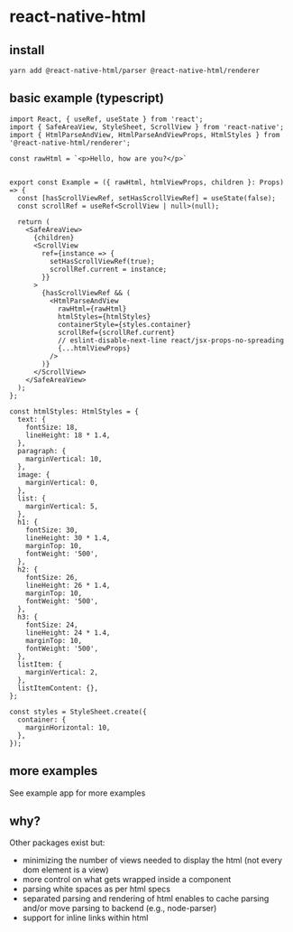 # react-native-html

## install
`yarn add @react-native-html/parser @react-native-html/renderer`

## basic example (typescript)
```
import React, { useRef, useState } from 'react';
import { SafeAreaView, StyleSheet, ScrollView } from 'react-native';
import { HtmlParseAndView, HtmlParseAndViewProps, HtmlStyles } from '@react-native-html/renderer';

const rawHtml = `<p>Hello, how are you?</p>`


export const Example = ({ rawHtml, htmlViewProps, children }: Props) => {
  const [hasScrollViewRef, setHasScrollViewRef] = useState(false);
  const scrollRef = useRef<ScrollView | null>(null);

  return (
    <SafeAreaView>
      {children}
      <ScrollView
        ref={instance => {
          setHasScrollViewRef(true);
          scrollRef.current = instance;
        }}
      >
        {hasScrollViewRef && (
          <HtmlParseAndView
            rawHtml={rawHtml}
            htmlStyles={htmlStyles}
            containerStyle={styles.container}
            scrollRef={scrollRef.current}
            // eslint-disable-next-line react/jsx-props-no-spreading
            {...htmlViewProps}
          />
        )}
      </ScrollView>
    </SafeAreaView>
  );
};

const htmlStyles: HtmlStyles = {
  text: {
    fontSize: 18,
    lineHeight: 18 * 1.4,
  },
  paragraph: {
    marginVertical: 10,
  },
  image: {
    marginVertical: 0,
  },
  list: {
    marginVertical: 5,
  },
  h1: {
    fontSize: 30,
    lineHeight: 30 * 1.4,
    marginTop: 10,
    fontWeight: '500',
  },
  h2: {
    fontSize: 26,
    lineHeight: 26 * 1.4,
    marginTop: 10,
    fontWeight: '500',
  },
  h3: {
    fontSize: 24,
    lineHeight: 24 * 1.4,
    marginTop: 10,
    fontWeight: '500',
  },
  listItem: {
    marginVertical: 2,
  },
  listItemContent: {},
};

const styles = StyleSheet.create({
  container: {
    marginHorizontal: 10,
  },
});
```


## more examples
See example app for more examples

## why?
Other packages exist but:
- minimizing the number of views needed to display the html (not every dom element is a view)
- more control on what gets wrapped inside a <Text /> component
- parsing white spaces as per html specs
- separated parsing and rendering of html enables to cache parsing and/or move parsing to backend (e.g., node-parser)
- support for inline links within html
